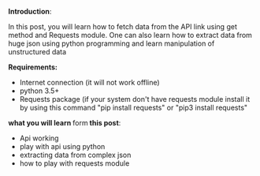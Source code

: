 <strong>Introduction</strong>:

In this post, you will learn how to fetch data from the API link using get method and Requests module. One can also learn how to extract data from huge json using python programming and learn manipulation of unstructured data

<strong>Requirements:</strong>
<ul>
	<li>Internet connection (it will not work offline)</li>
	<li>python 3.5+</li>
	<li>Requests package (if your system don't have requests module install it by using this command "pip  install requests" or "<span id="pip-command">pip3 install requests"</span></li>
</ul>
<strong>what you will learn </strong>form<strong> this post</strong>:
<ul>
	<li>Api working</li>
	<li>play with api using python</li>
	<li>extracting data from complex json</li>
	<li>how to play with requests module</li>
</ul>
